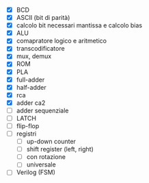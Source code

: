 - [x] BCD
- [x] ASCII (bit di parità)
- [x] calcolo bit necessari mantissa e calcolo bias
- [x] ALU
- [x] comapratore logico e aritmetico
- [x] transcodificatore
- [x] mux, demux
- [x] ROM
- [x] PLA
- [x] full-adder
- [x] half-adder
- [x] rca
- [x] adder ca2
- [ ] adder sequenziale
- [ ] LATCH
- [ ] flip-flop
- [ ] registri
	- [ ] up-down counter
	- [ ] shift register (left, right)
	- [ ] con rotazione
	- [ ] universale
- [ ] Verilog (FSM)